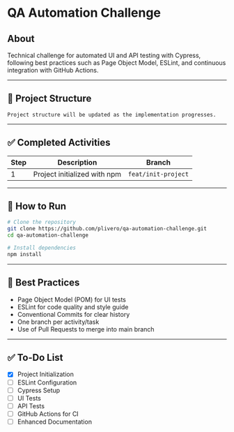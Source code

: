 # QA Automation Challenge

## About

Technical challenge for automated UI and API testing with Cypress, following best practices such as Page Object Model, ESLint, and continuous integration with GitHub Actions.

---

## 📁 Project Structure

```
Project structure will be updated as the implementation progresses.
```

---

## ✅ Completed Activities

| Step | Description                  | Branch              |
| ---- | ---------------------------- | ------------------- |
| 1    | Project initialized with npm | `feat/init-project` |

---

## 🚀 How to Run

```bash
# Clone the repository
git clone https://github.com/plivero/qa-automation-challenge.git
cd qa-automation-challenge

# Install dependencies
npm install
```

---

## 🧩 Best Practices

- Page Object Model (POM) for UI tests
- ESLint for code quality and style guide
- Conventional Commits for clear history
- One branch per activity/task
- Use of Pull Requests to merge into main branch

---

## ✅ To-Do List

- [x] Project Initialization
- [ ] ESLint Configuration
- [ ] Cypress Setup
- [ ] UI Tests
- [ ] API Tests
- [ ] GitHub Actions for CI
- [ ] Enhanced Documentation
